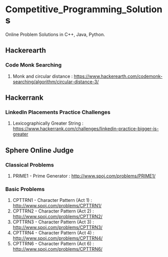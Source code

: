 # Competitive_Programming_Solutions
Online Problem Solutions in C++, Java, Python.

## Hackerearth
### Code Monk Searching
1. Monk and circular distance : https://www.hackerearth.com/codemonk-searching/algorithm/circular-distance-3/

## Hackerrank
### LinkedIn Placements Practice Challenges
1. Lexicographically Greater String : https://www.hackerrank.com/challenges/linkedin-practice-bigger-is-greater

## Sphere Online Judge
### Classical Problems
1. PRIME1 - Prime Generator : http://www.spoj.com/problems/PRIME1/
### Basic Problems
1. CPTTRN1 - Character Pattern (Act 1) : http://www.spoj.com/problems/CPTTRN1/
2. CPTTRN2 - Character Pattern (Act 2) : http://www.spoj.com/problems/CPTTRN2/
3. CPTTRN3 - Character Pattern (Act 3) : http://www.spoj.com/problems/CPTTRN3/
4. CPTTRN4 - Character Pattern (Act 4) : http://www.spoj.com/problems/CPTTRN4/
5. CPTTRN6 - Character Pattern (Act 6) : http://www.spoj.com/problems/CPTTRN6/
